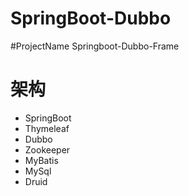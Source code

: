 # SpringBoot-Dubbo
#ProjectName
Springboot-Dubbo-Frame
# 架构
* SpringBoot
* Thymeleaf
* Dubbo
* Zookeeper
* MyBatis
* MySql
* Druid




